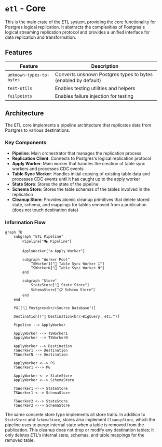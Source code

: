 # `etl` - Core

This is the main crate of the ETL system, providing the core functionality for Postgres logical replication. It abstracts the complexities of Postgres's logical streaming replication protocol and provides a unified interface for data replication and transformation.

## Features

| Feature                  | Description                                                   |
| ------------------------ | ------------------------------------------------------------- |
| `unknown-types-to-bytes` | Converts unknown Postgres types to bytes (enabled by default) |
| `test-utils`             | Enables testing utilities and helpers                         |
| `failpoints`             | Enables failure injection for testing                         |

## Architecture

The ETL core implements a pipeline architecture that replicates data from Postgres to various destinations.

### Key Components

- **Pipeline**: Main orchestrator that manages the replication process
- **Replication Client**: Connects to Postgres's logical replication protocol
- **Apply Worker**: Main worker that handles the creation of table sync workers and processes CDC events
- **Table Sync Worker**: Handles initial copying of existing table data and processes CDC events until it has caught up
  to the apply worker
- **State Store**: Stores the state of the pipeline
- **Schema Store**: Stores the table schemas of the tables involved in the replication
- **Cleanup Store**: Provides atomic cleanup primitives that delete stored state, schema, and mappings for tables removed from a publication (does not touch destination data)

### Information Flow

```mermaid
graph TB
    subgraph "ETL Pipeline"
        Pipeline["🎭 Pipeline"]

        ApplyWorker["⚙️ Apply Worker"]

        subgraph "Worker Pool"
            TSWorker1["🔄 Table Sync Worker 1"]
            TSWorkerN["🔄 Table Sync Worker N"]
        end

        subgraph "Store"
            StateStore["💾 State Store"]
            SchemaStore["📋 Schema Store"]
        end
    end

    PG[("🐘 Postgres<br/>Source Database")]

    Destination[("🎯 Destination<br/>BigQuery, etc.")]

    Pipeline --> ApplyWorker

    ApplyWorker --> TSWorker1
    ApplyWorker --> TSWorkerN

    ApplyWorker --> Destination
    TSWorker1 --> Destination
    TSWorkerN --> Destination

    ApplyWorker <--> PG
    TSWorker1 <--> PG

    ApplyWorker <--> StateStore
    ApplyWorker <--> SchemaStore

    TSWorker1 <--> StateStore
    TSWorker1 <--> SchemaStore

    TSWorker2 <--> StateStore
    TSWorker2 <--> SchemaStore
```

The same concrete store type implements all store traits. In addition to `StateStore` and `SchemaStore`, stores also implement `CleanupStore`, 
which the pipeline uses to purge internal state when a table is removed from the publication. This cleanup does not drop or modify any destination tables; 
it only deletes ETL's internal state, schemas, and table mappings for the removed table.
